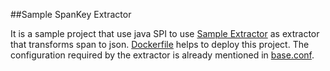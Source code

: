 ##Sample SpanKey Extractor

It is a sample project that use java SPI to use [Sample Extractor](https://github.com/ExpediaDotCom/haystack-pipes/blob/master/sample-key-extractor/src/main/java/com/expedia/www/haystack/pipes/kafkaProducer/extractor/SampleExtractor.java) as extractor that transforms span to json.
[Dockerfile](https://github.com/ExpediaDotCom/haystack-pipes/blob/master/sample-key-extractor/build/docker/Dockerfile) helps to deploy this project. The configuration required by the extractor is already mentioned in [base.conf](https://github.com/ExpediaDotCom/haystack-pipes/blob/master/kafka-producer/src/main/resources/config/base.conf). 

